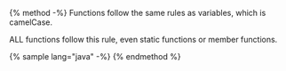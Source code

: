 {% method -%}
Functions follow the same rules as variables, which is camelCase.

ALL functions follow this rule, even static functions or member functions.

{% sample lang="java" -%}
{% endmethod %}